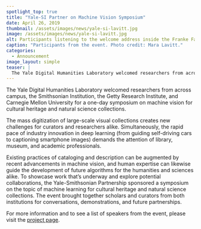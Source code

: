 ```yaml
---
spotlight_top: true
title: "Yale-SI Partner on Machine Vision Symposium"
date: April 26, 2019
thumbnail: /assets/images/news/yale-si-lavitt.jpg
image: /assets/images/news/yale-si-lavitt.jpg
alt: Participants listening to the welcome address inside the Franke Family Digital Humanities Laboratory.
caption: "Participants from the event. Photo credit: Mara Lavitt."
categories:
  - Announcement
image_layout: simple
teaser: |
  The Yale Digital Humanities Laboratory welcomed researchers from across campus, the Smithsonian Institution, the Getty Research Institute, and Carnegie Mellon University for a one-day symposium on machine vision for cultural heritage and natural science collections.
---
```

The Yale Digital Humanities Laboratory welcomed researchers from across campus, the Smithsonian Institution, the Getty Research Institute, and Carnegie Mellon University for a one-day symposium on machine vision for cultural heritage and natural science collections.

The mass digitization of large-scale visual collections creates new challenges for curators and researchers alike. Simultaneously, the rapid pace of industry innovation in deep learning (from guiding self-driving cars to captioning smartphone images) demands the attention of library, museum, and academic professionals.

Existing practices of cataloging and description can be augmented by recent advancements in machine vision, and human expertise can likewise guide the development of future algorithms for the humanities and sciences alike. To showcase work that’s underway and explore potential collaborations, the Yale-Smithsonian Partnership sponsored a symposium on the topic of machine learning for cultural heritage and natural science collections. The event brought together scholars and curators from both institutions for conversations, demonstrations, and future partnerships.

For more information and to see a list of speakers from the event, please visit the <a href='http://dhlab.yale.edu/machine-vision/' target='_blank'>project page</a>.
